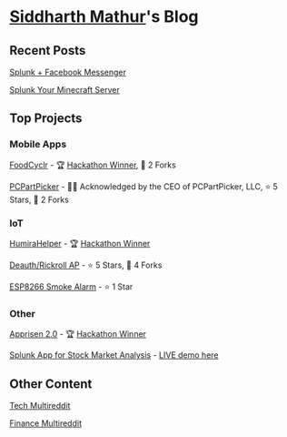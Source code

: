 # [Siddharth Mathur](https://www.smathur.tk/)'s Blog

## Recent Posts

[Splunk + Facebook Messenger](https://www.smathur.tk/splunk-messenger/)

[Splunk Your Minecraft Server](https://www.smathur.tk/SplunkMC/)

## Top Projects

### Mobile Apps

[FoodCyclr](https://github.com/sidward35/FoodCyclr) - 🏆 [Hackathon Winner](https://devpost.com/software/foodcyclr), 🍴 2 Forks

[PCPartPicker](https://github.com/sidward35/PCPartPicker) - 👨‍💼 Acknowledged by the CEO of PCPartPicker, LLC, ⭐ 5 Stars, 🍴 2 Forks

### IoT

[HumiraHelper](https://github.com/sidward35/HumiraHelper) - 🏆 [Hackathon Winner](https://twitter.com/abbvie/status/1145693699118174208)

[Deauth/Rickroll AP](https://github.com/sidward35/Deauth-RickRollAP) - ⭐ 5 Stars, 🍴 4 Forks

[ESP8266 Smoke Alarm](https://github.com/sidward35/esp8266-smoke-alarm) - ⭐ 1 Star

### Other

[Apprisen 2.0](https://github.com/sidward35/Apprisen2.0) - 🏆 [Hackathon Winner](https://twitter.com/Apprisen/status/1185649343870582784)

[Splunk App for Stock Market Analysis](https://github.com/sidward35/splunk-stocks-analysis) - [LIVE demo here](http://35.236.118.33:8000)

## Other Content

[Tech Multireddit](https://www.smathur.tk/tech)

[Finance Multireddit](https://www.smathur.tk/money)

